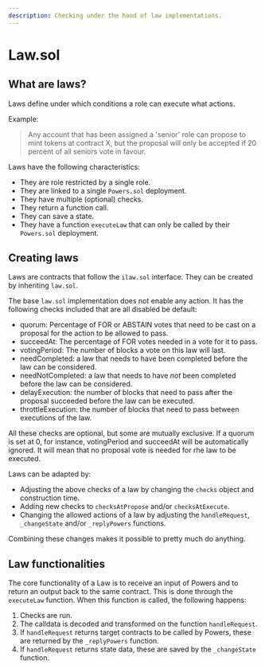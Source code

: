 ```yaml
---
description: Checking under the hood of law implementations.
---
```


# Law.sol

## What are laws?

Laws define under which conditions a role can execute what actions.

Example:

> Any account that has been assigned a 'senior' role can propose to mint tokens at contract X, but the proposal will only be accepted if 20 percent of all seniors vote in favour.

Laws have the following characteristics:

* They are role restricted by a single role.
* They are linked to a single `Powers.sol` deployment.
* They have multiple (optional) checks.
* They return a function call.
* They can save a state.
* They have a function `executeLaw` that can only be called by their `Powers.sol` deployment.

## Creating laws

Laws are contracts that follow the `ilaw.sol` interface. They can be created by inheriting `law.sol`.

The base `law.sol` implementation does not enable any action. It has the following checks included that are all disabled be default: 
* quorum: Percentage of FOR or ABSTAIN votes that need to be cast on a proposal for the action to be allowed to pass. 
* succeedAt: The percentage of FOR votes needed in a vote for it to pass. 
* votingPeriod: The number of blocks a vote on this law will last.
* needCompleted: a law that needs to have been completed before the law can be considered.
* needNotCompleted: a law that needs to have _not_ been completed before the law can be considered.
* delayExecution: the number of blocks that need to pass after the proposal succeeded before the law can be executed. 
* throttleExecution: the number of blocks that need to pass between executions of the law.

All these checks are optional, but some are mutually exclusive. If a quorum is set at 0, for instance, votingPeriod and succeedAt will be automatically ignored. It will mean that no proposal vote is needed for rhe law to be executed.  

Laws can be adapted by:

* Adjusting the above checks of a law by changing the `checks` object and construction time. 
* Adding new checks to `checksAtPropose` and/or `checksAtExecute`.
* Changing the allowed actions of a law by adjusting the `handleRequest`,  `_changeState` and/or `_replyPowers` functions.


Combining these changes makes it possible to pretty much do anything.

## Law functionalities

The core functionality of a Law is to receive an input of Powers and to return an output back to the same contract. This is done through the `executeLaw` function. When this function is called, the following happens:

1. Checks are run.
2. The calldata is decoded and transformed on the function `handleRequest`.
3. If `handleRequest` returns target contracts to be called by Powers, these are returned by the `_replyPowers` function.
4. If `handleRequest` returns state data, these are saved by the `_changeState` function.

